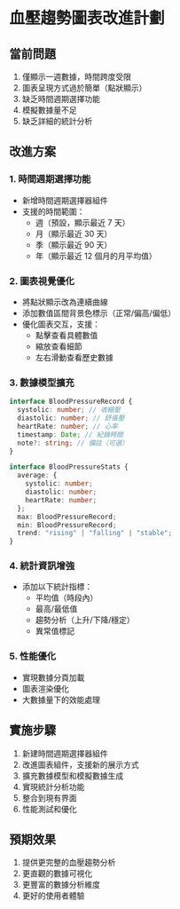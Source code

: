 # 血壓趨勢圖表改進計劃

## 當前問題

1. 僅顯示一週數據，時間跨度受限
2. 圖表呈現方式過於簡單（點狀顯示）
3. 缺乏時間週期選擇功能
4. 模擬數據量不足
5. 缺乏詳細的統計分析

## 改進方案

### 1. 時間週期選擇功能

- 新增時間週期選擇器組件
- 支援的時間範圍：
  - 週（預設，顯示最近 7 天）
  - 月（顯示最近 30 天）
  - 季（顯示最近 90 天）
  - 年（顯示最近 12 個月的月平均值）

### 2. 圖表視覺優化

- 將點狀顯示改為連續曲線
- 添加數值區間背景色標示（正常/偏高/偏低）
- 優化圖表交互，支援：
  - 點擊查看具體數值
  - 縮放查看細節
  - 左右滑動查看歷史數據

### 3. 數據模型擴充

```typescript
interface BloodPressureRecord {
  systolic: number; // 收縮壓
  diastolic: number; // 舒張壓
  heartRate: number; // 心率
  timestamp: Date; // 紀錄時間
  note?: string; // 備註（可選）
}

interface BloodPressureStats {
  average: {
    systolic: number;
    diastolic: number;
    heartRate: number;
  };
  max: BloodPressureRecord;
  min: BloodPressureRecord;
  trend: "rising" | "falling" | "stable";
}
```

### 4. 統計資訊增強

- 添加以下統計指標：
  - 平均值（時段內）
  - 最高/最低值
  - 趨勢分析（上升/下降/穩定）
  - 異常值標記

### 5. 性能優化

- 實現數據分頁加載
- 圖表渲染優化
- 大數據量下的效能處理

## 實施步驟

1. 新建時間週期選擇器組件
2. 改進圖表組件，支援新的展示方式
3. 擴充數據模型和模擬數據生成
4. 實現統計分析功能
5. 整合到現有界面
6. 性能測試和優化

## 預期效果

1. 提供更完整的血壓趨勢分析
2. 更直觀的數據可視化
3. 更豐富的數據分析維度
4. 更好的使用者體驗
